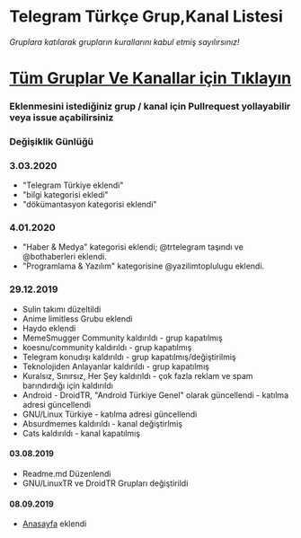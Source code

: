 # Telegram Türkçe Grup,Kanal Listesi

###### Gruplara katılarak grupların kurallarını kabul etmiş sayılırsınız!

# [Tüm Gruplar Ve Kanallar için Tıklayın](https://thedoop.github.io/Telegram-Turkiye/)

### Eklenmesini istediğiniz grup / kanal için Pullrequest yollayabilir veya issue açabilirsiniz

### Değişiklik Günlüğü

### 3.03.2020
- "Telegram Türkiye eklendi"
- "bilgi kategorisi ekledi"
- "dökümantasyon kategorisi eklendi"

### 4.01.2020
- "Haber & Medya" kategorisi eklendi; @trtelegram taşındı ve @bothaberleri eklendi.
- "Programlama & Yazılım" kategorisine @yazilimtoplulugu eklendi.

### 29.12.2019
- Sulin takımı düzeltildi
- Anime limitless Grubu eklendi
- Haydo eklendi
- MemeSmugger Community kaldırıldı - grup kapatılmış
- koesnu/community kaldırıldı - grup kapatılmış
- Telegram konudışı kaldırıldı - grup kapatılmış/değiştirilmiş
- Teknolojiden Anlayanlar kaldırıldı - grup kapatılmış
- Kuralsız, Sınırsız, Her Şey kaldırıldı - çok fazla reklam ve spam barındırdığı için kaldırıldı
- Android - DroidTR, "Android Türkiye Genel" olarak güncellendi - katılma adresi güncellendi
- GNU/Linux Türkiye - katılma adresi güncellendi
- Absurdmemes kaldırıldı - kanal değiştirlmiş
- Cats kaldırıldı - kanal kapatılmış

#### 03.08.2019
- Readme.md Düzenlendi
- GNU/LinuxTR ve DroidTR Grupları değiştirildi

#### 08.09.2019
- [Anasayfa](https://t.me/anasayfa) eklendi 
